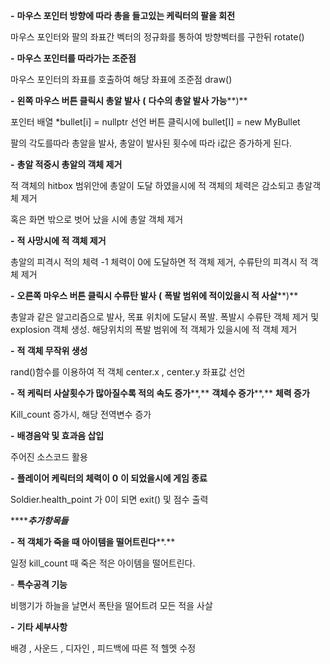 **-** **마우스 포인터 방향에 따라 총을 들고있는 케릭터의 팔을 회전**

  마우스 포인터와 팔의 좌표간 벡터의 정규화를 통하여 방향벡터를 구한뒤 rotate()

**-** **마우스 포인터를 따라가는 조준점**

  마우스 포인터의 좌표를 호출하여 해당 좌표에 조준점 draw()

**-** **왼쪽 마우스 버튼 클릭시 총알 발사** **(** **다수의 총알 발사 가능****)**

  포인터 배열 *bullet[i] = nullptr 선언 버튼 클릭시에 bullet[I] = new MyBullet 

  팔의 각도를따라 총알을 발사, 총알이 발사된 횟수에 따라 i값은 증가하게 된다. 

**-** **총알 적중시 총알의 객체 제거**

  적 객체의 hitbox 범위안에 총알이 도달 하였을시에 적 객체의 체력은 감소되고 총알객체 제거

  혹은 화면 밖으로 벗어 났을 시에 총알 객체 제거

**-** **적 사망시에 적 객체 제거**

  총알의 피격시 적의 체력 -1 체력이 0에 도달하면 적 객체 제거, 수류탄의 피격시 적 객체 제거

**-** **오른쪽 마우스 버튼 클릭시 수류탄 발사** **(** **폭발 범위에 적이있을시 적 사살****)**

  총알과 같은 알고리즘으로 발사, 목표 위치에 도달시 폭발. 폭발시 수류탄 객체 제거 및 explosion 객체 생성. 해당위치의 폭발 범위에 적 객체가 있을시에 적 객체 제거

**-** **적 객체 무작위 생성**

  rand()함수를 이용하여 적 객체 center.x , center.y 좌표값 선언

**-** **적 케릭터 사살횟수가 많아질수록 적의 속도 증가****,** **객체수 증가****,** **체력 증가**

  Kill_count 증가시, 해당 전역변수 증가

**-** **배경음악 및 효과음 삽입**

  주어진 소스코드 활용

**-** **플레이어 케릭터의 체력이** **0** **이 되었을시에 게임 종료**

  Soldier.health_point 가 0이 되면 exit() 및 점수 출력

*******추가항목들***

**-** **적 객체가 죽을 때 아이템을 떨어트린다****.**

  일정 kill_count 때 죽은 적은 아이템을 떨어트린다.

\- **특수공격 기능**

  비행기가 하늘을 날면서 폭탄을 떨어트려 모든 적을 사살

**-** **기타 세부사항**

  배경 , 사운드 , 디자인 , 피드백에 따른 적 헬멧 수정
